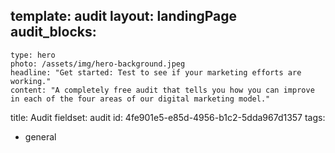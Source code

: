 template: audit
layout: landingPage
audit_blocks:
  - 
    type: hero
    photo: /assets/img/hero-background.jpeg
    headline: "Get started: Test to see if your marketing efforts are working."
    content: "A completely free audit that tells you how you can improve in each of the four areas of our digital marketing model."
  

title: Audit
fieldset: audit
id: 4fe901e5-e85d-4956-b1c2-5dda967d1357
tags:
  - general
